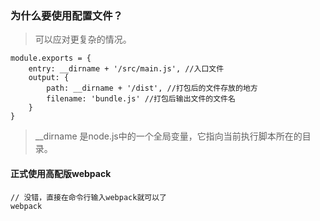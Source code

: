 ### 为什么要使用配置文件？
> 可以应对更复杂的情况。
```
module.exports = {
	entry: __dirname + '/src/main.js', //入口文件
	output: {
		path: __dirname + '/dist', //打包后的文件存放的地方
		filename: 'bundle.js' //打包后输出文件的文件名
	}
}
```
> __dirname 是node.js中的一个全局变量，它指向当前执行脚本所在的目录。

#### 正式使用高配版webpack
```
// 没错，直接在命令行输入webpack就可以了
webpack
```
